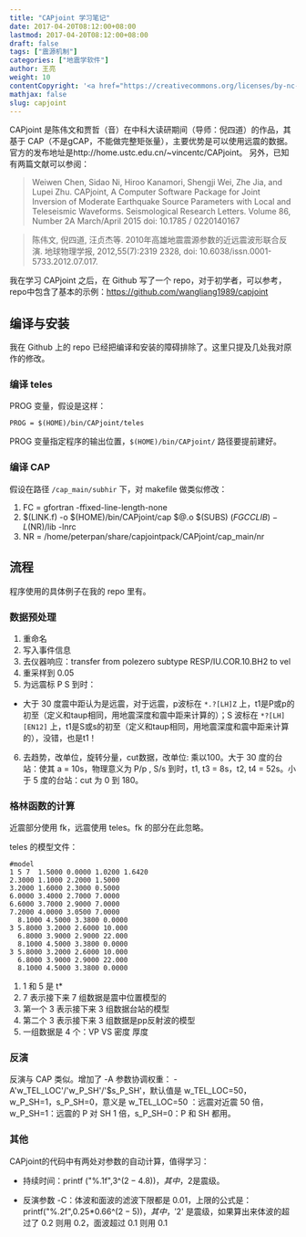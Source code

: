 ```yaml
---
title: "CAPjoint 学习笔记"
date: 2017-04-20T08:12:00+08:00
lastmod: 2017-04-20T08:12:00+08:00
draft: false
tags: ["震源机制"]
categories: ["地震学软件"]
author: 王亮
weight: 10
contentCopyright: '<a href="https://creativecommons.org/licenses/by-nc-sa/4.0/deed.zh" rel="noopener" target="_blank">CC 4.0</a>'
mathjax: false
slug: capjoint
---
```


CAPjoint 是陈伟文和贾哲（音）在中科大读研期间（导师：倪四道）的作品，其基于 CAP（不是gCAP，不能做完整矩张量），主要优势是可以使用远震的数据。官方的发布地址是http://home.ustc.edu.cn/~vincentc/CAPjoint。
另外，已知有两篇文献可以参阅：

> Weiwen Chen, Sidao Ni, Hiroo Kanamori, Shengji Wei, Zhe Jia, and Lupei Zhu. CAPjoint, A Computer Software Package for Joint Inversion of Moderate Earthquake Source Parameters with Local and Teleseismic Waveforms. Seismological Research Letters. Volume 86, Number 2A March/April 2015 doi: 10.1785 / 0220140167

> 陈伟文, 倪四道, 汪贞杰等. 2010年高雄地震震源参数的近远震波形联合反演. 地球物理学报, 2012,55(7):2319 2328, doi: 10.6038/issn.0001-5733.2012.07.017.

我在学习 CAPjoint 之后，在 Github 写了一个 repo，对于初学者，可以参考，repo中包含了基本的示例：https://github.com/wangliang1989/capjoint

## 编译与安装

我在 Github 上的 repo 已经把编译和安装的障碍排除了。这里只提及几处我对原作的修改。

### 编译 teles

PROG 变量，假设是这样：

```
PROG = $(HOME)/bin/CAPjoint/teles
```

PROG 变量指定程序的输出位置，`$(HOME)/bin/CAPjoint/` 路径要提前建好。

### 编译 CAP

假设在路径 `/cap_main/subhir` 下，对 makefile 做类似修改：

1. FC = gfortran -ffixed-line-length-none
2. $(LINK.f) -o $(HOME)/bin/CAPjoint/cap $@.o $(SUBS) $(FGCCLIB) -L$(NR)/lib -lnrc
3. NR = /home/peterpan/share/capjointpack/CAPjoint/cap_main/nr

## 流程

程序使用的具体例子在我的 repo 里有。

### 数据预处理
1. 重命名
2. 写入事件信息
3. 去仪器响应：transfer from polezero subtype RESP/IU.COR.10.BH2 to vel
4. 重采样到 0.05
5. 为远震标 P S 到时：
- 大于 30 度震中距认为是远震，对于远震，p波标在 `*.?[LH]Z` 上，t1是P或p的初至（定义和taup相同，用地震深度和震中距来计算的）；S 波标在 `*?[LH][EN12]` 上，t1是S或s的初至（定义和taup相同，用地震深度和震中距来计算的），没错，也是t1！
6. 去趋势，改单位，旋转分量，cut数据，改单位: 乘以100。大于 30 度的台站：使其 a = 10s，物理意义为 P/p , S/s 到时，t1, t3 = 8s，t2, t4 = 52s。小于 5 度的台站：cut 为 0 到 180。

### 格林函数的计算

近震部分使用 fk，远震使用 teles。fk 的部分在此忽略。

teles 的模型文件：

```
#model
1 5 7  1.5000 0.0000 1.0200 1.6420
2.3000 1.1000 2.2000 1.5000
3.2000 1.6000 2.3000 0.5000
6.0000 3.4000 2.7000 7.0000
6.6000 3.7000 2.9000 7.0000
7.2000 4.0000 3.0500 7.0000
  8.1000 4.5000 3.3800 0.0000
3 5.8000 3.2000 2.6000 10.000
  6.8000 3.9000 2.9000 22.000
  8.1000 4.5000 3.3800 0.0000
3 5.8000 3.2000 2.6000 10.000
  6.8000 3.9000 2.9000 22.000
  8.1000 4.5000 3.3800 0.0000
```
1. 1 和 5 是 t*
2. 7 表示接下来 7 组数据是震中位置模型的
3. 第一个 3 表示接下来 3 组数据台站的模型
4. 第二个 3 表示接下来 3 组数据是pp反射波的模型
5. 一组数据是 4 个：VP VS 密度 厚度

### 反演

反演与 CAP 类似。增加了 -A 参数协调权重： -A'w_TEL_LOC'/'w_P_SH'/'$s_P_SH'，默认值是 w_TEL_LOC=50，w_P_SH=1，s_P_SH=0，意义是 w_TEL_LOC=50 ：远震对近震 50 倍，w_P_SH=1：远震的 P 对 SH 1 倍，s_P_SH=0：P 和 SH 都用。

### 其他

CAPjoint的代码中有两处对参数的自动计算，值得学习：

- 持续时间：printf ("%.1f",3^($2-4.8))，其中，$2是震级。

- 反演参数 -C：体波和面波的滤波下限都是 0.01，上限的公式是：printf("%.2f",0.25*0.66^($2-5))
，其中，'$2' 是震级，如果算出来体波的超过了 0.2 则用 0.2，面波超过 0.1 则用 0.1
